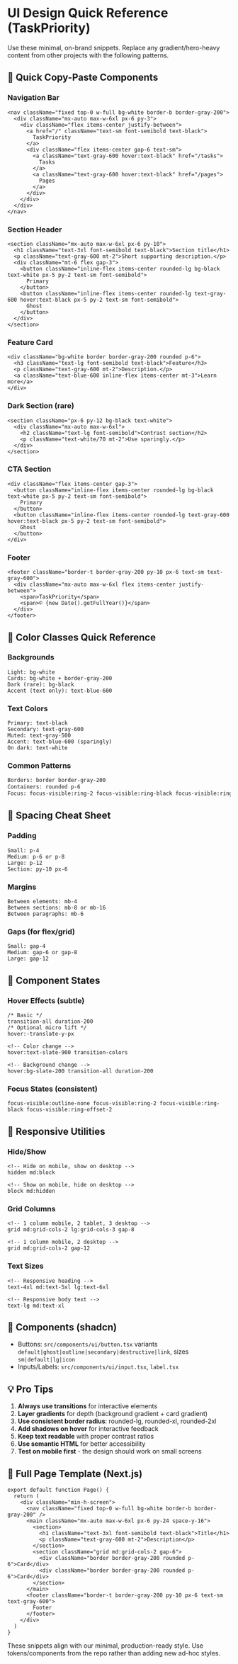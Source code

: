 # UI Design Quick Reference (TaskPriority)

Use these minimal, on-brand snippets. Replace any gradient/hero-heavy content from other projects with the following patterns.

## 🚀 Quick Copy-Paste Components

### Navigation Bar

```tsx
<nav className="fixed top-0 w-full bg-white border-b border-gray-200">
  <div className="mx-auto max-w-6xl px-6 py-3">
    <div className="flex items-center justify-between">
      <a href="/" className="text-sm font-semibold text-black">
        TaskPriority
      </a>
      <div className="flex items-center gap-6 text-sm">
        <a className="text-gray-600 hover:text-black" href="/tasks">
          Tasks
        </a>
        <a className="text-gray-600 hover:text-black" href="/pages">
          Pages
        </a>
      </div>
    </div>
  </div>
</nav>
```

### Section Header

```tsx
<section className="mx-auto max-w-6xl px-6 py-10">
  <h1 className="text-3xl font-semibold text-black">Section title</h1>
  <p className="text-gray-600 mt-2">Short supporting description.</p>
  <div className="mt-6 flex gap-3">
    <button className="inline-flex items-center rounded-lg bg-black text-white px-5 py-2 text-sm font-semibold">
      Primary
    </button>
    <button className="inline-flex items-center rounded-lg text-gray-600 hover:text-black px-5 py-2 text-sm font-semibold">
      Ghost
    </button>
  </div>
</section>
```

### Feature Card

```tsx
<div className="bg-white border border-gray-200 rounded p-6">
  <h3 className="text-lg font-semibold text-black">Feature</h3>
  <p className="text-gray-600 mt-2">Description.</p>
  <a className="text-blue-600 inline-flex items-center mt-3">Learn more</a>
</div>
```

### Dark Section (rare)

```tsx
<section className="px-6 py-12 bg-black text-white">
  <div className="mx-auto max-w-6xl">
    <h2 className="text-lg font-semibold">Contrast section</h2>
    <p className="text-white/70 mt-2">Use sparingly.</p>
  </div>
</section>
```

### CTA Section

```tsx
<div className="flex items-center gap-3">
  <button className="inline-flex items-center rounded-lg bg-black text-white px-5 py-2 text-sm font-semibold">
    Primary
  </button>
  <button className="inline-flex items-center rounded-lg text-gray-600 hover:text-black px-5 py-2 text-sm font-semibold">
    Ghost
  </button>
</div>
```

### Footer

```tsx
<footer className="border-t border-gray-200 py-10 px-6 text-sm text-gray-600">
  <div className="mx-auto max-w-6xl flex items-center justify-between">
    <span>TaskPriority</span>
    <span>© {new Date().getFullYear()}</span>
  </div>
</footer>
```

## 🎨 Color Classes Quick Reference

### Backgrounds

```
Light: bg-white
Cards: bg-white + border-gray-200
Dark (rare): bg-black
Accent (text only): text-blue-600
```

### Text Colors

```
Primary: text-black
Secondary: text-gray-600
Muted: text-gray-500
Accent: text-blue-600 (sparingly)
On dark: text-white
```

### Common Patterns

```txt
Borders: border border-gray-200
Containers: rounded p-6
Focus: focus-visible:ring-2 focus-visible:ring-black focus-visible:ring-offset-2
```

## 📏 Spacing Cheat Sheet

### Padding

```
Small: p-4
Medium: p-6 or p-8
Large: p-12
Section: py-10 px-6
```

### Margins

```
Between elements: mb-4
Between sections: mb-8 or mb-16
Between paragraphs: mb-6
```

### Gaps (for flex/grid)

```
Small: gap-4
Medium: gap-6 or gap-8
Large: gap-12
```

## 🎯 Component States

### Hover Effects (subtle)

```erb
/* Basic */
transition-all duration-200
/* Optional micro lift */
hover:-translate-y-px

<!-- Color change -->
hover:text-slate-900 transition-colors

<!-- Background change -->
hover:bg-slate-200 transition-all duration-200
```

### Focus States (consistent)

```erb
focus-visible:outline-none focus-visible:ring-2 focus-visible:ring-black focus-visible:ring-offset-2
```

## 📱 Responsive Utilities

### Hide/Show

```erb
<!-- Hide on mobile, show on desktop -->
hidden md:block

<!-- Show on mobile, hide on desktop -->
block md:hidden
```

### Grid Columns

```erb
<!-- 1 column mobile, 2 tablet, 3 desktop -->
grid md:grid-cols-2 lg:grid-cols-3 gap-8

<!-- 1 column mobile, 2 desktop -->
grid md:grid-cols-2 gap-12
```

### Text Sizes

```erb
<!-- Responsive heading -->
text-4xl md:text-5xl lg:text-6xl

<!-- Responsive body text -->
text-lg md:text-xl
```

## 🔌 Components (shadcn)

- Buttons: `src/components/ui/button.tsx` variants `default|ghost|outline|secondary|destructive|link`, sizes `sm|default|lg|icon`
- Inputs/Labels: `src/components/ui/input.tsx`, `label.tsx`

## 💡 Pro Tips

1. **Always use transitions** for interactive elements
2. **Layer gradients** for depth (background gradient + card gradient)
3. **Use consistent border radius**: rounded-lg, rounded-xl, rounded-2xl
4. **Add shadows on hover** for interactive feedback
5. **Keep text readable** with proper contrast ratios
6. **Use semantic HTML** for better accessibility
7. **Test on mobile first** - the design should work on small screens

## 🎁 Full Page Template (Next.js)

```tsx
export default function Page() {
  return (
    <div className="min-h-screen">
      <nav className="fixed top-0 w-full bg-white border-b border-gray-200" />
      <main className="mx-auto max-w-6xl px-6 py-24 space-y-16">
        <section>
          <h1 className="text-3xl font-semibold text-black">Title</h1>
          <p className="text-gray-600 mt-2">Description</p>
        </section>
        <section className="grid md:grid-cols-2 gap-6">
          <div className="border border-gray-200 rounded p-6">Card</div>
          <div className="border border-gray-200 rounded p-6">Card</div>
        </section>
      </main>
      <footer className="border-t border-gray-200 py-10 px-6 text-sm text-gray-600">
        Footer
      </footer>
    </div>
  )
}
```

These snippets align with our minimal, production-ready style. Use tokens/components from the repo rather than adding new ad-hoc styles.
